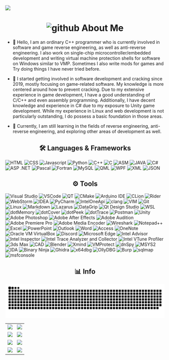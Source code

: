 <img align="center" src="https://github.com/issuimo/issuimo/assets/102911714/2304d23e-6600-42f2-b202-eec67e2af043" />
<h1 align="center"> <img height="40" width="40" alt="github" src="https://cdn.jsdelivr.net/npm/simple-icons@v3/icons/github.svg" /> About Me </h1>

- 📢 Hello, I am an ordinary C++ programmer who is currently involved in software and game reverse engineering, as well as anti-reverse engineering. I also work on single-chip microcontroller/embedded development and writing virtual machine protection shells for software on Windows similar to VMP. Sometimes I also write mods for games and Try doing things I have never tried before.

- 📢 I started getting involved in software development and cracking since 2019, mostly focusing on game-related software. My knowledge is more centered around how to prevent cracking. Due to my extensive experience in game development, I have a good understanding of C/C++ and even assembly programming. Additionally, I have decent knowledge and experience in C# due to my exposure to Unity game development. While my experience in Linux and web development is not particularly outstanding, I do possess a basic foundation in those areas.

- 📢 Currently, I am still learning in the fields of reverse engineering, anti-reverse engineering, and exploring other areas of development as well.

<h2 align="center">🛠️ Languages & Frameworks</h2>

![HTML](https://img.shields.io/badge/html%20-%23E34F26.svg?&style=for-the-badge&logo=html5&logoColor=white)
![CSS](https://img.shields.io/badge/css%20-%231572B6.svg?&style=for-the-badge&logo=css3&logoColor=white)
![Javascript](https://img.shields.io/badge/-Javascript-ffb400?style=for-the-badge&logo=javascript&logoColor=ffff3f)
![Python](https://img.shields.io/badge/python%20-%231572B6.svg?&style=for-the-badge&logo=python&logoColor=white)
![C++](https://img.shields.io/badge/c++%20-%2300599C.svg?&style=for-the-badge&logo=c%2B%2B&ogoColor=white)
![C](https://img.shields.io/badge/C-%2300599C.svg?style=for-the-badge&logo=c&logoColor=white)
![ASM](https://img.shields.io/badge/ASM-%234F4F4F.svg?style=for-the-badge&logo=assemblyscript&logoColor=white)
![JAVA](https://img.shields.io/badge/java-%23FF5722.svg?style=for-the-badge&logo=java&logoColor=white)
![C#](https://img.shields.io/badge/C%23-%23239120.svg?style=for-the-badge&logo=c-sharp&logoColor=white)
![ASP .NET](https://img.shields.io/badge/ASP.NET-%234D8BBA.svg?style=for-the-badge&logo=.net&logoColor=white)
![Pascal](https://img.shields.io/badge/Pascal-%23005FBB.svg?style=for-the-badge&logo=pascal&logoColor=white)
![Fortran](https://img.shields.io/badge/Fortran-%234D8BBA.svg?style=for-the-badge&logo=fortran&logoColor=white)
![MySQL](https://img.shields.io/badge/MySQL-%234479A1.svg?style=for-the-badge&logo=mysql&logoColor=white)
![QML](https://img.shields.io/badge/QML-%23F7DF1E.svg?style=for-the-badge&logo=qml&logoColor=black)
![WPF](https://img.shields.io/badge/WPF-%23000000.svg?style=for-the-badge&logo=.net&logoColor=white)
![XML](https://img.shields.io/badge/XML-%231572B6.svg?style=for-the-badge&logo=xml&logoColor=white)
![JSON](https://img.shields.io/badge/JSON-%23000000.svg?style=for-the-badge&logo=json&logoColor=white)

<h2 align="center">⚙️ Tools</h2>

![Visual Studio](https://img.shields.io/badge/Visual%20Studio-%235C2D91.svg?style=for-the-badge&logo=visual-studio&logoColor=white)
![VSCode](https://img.shields.io/badge/-vs-00a8e8?style=for-the-badge&logo=visual-studio)
![QT](https://img.shields.io/badge/Qt-%2341CD52.svg?style=for-the-badge&logo=qt&logoColor=white)
![CMake](https://img.shields.io/badge/CMake-%2317BEBB.svg?style=for-the-badge&logo=cmake&logoColor=white)
![Arduino IDE](https://img.shields.io/badge/Arduino%20IDE-%2300979D.svg?style=for-the-badge&logo=arduino&logoColor=white)
![CLion](https://img.shields.io/badge/CLion-%230075A8.svg?style=for-the-badge&logo=clion&logoColor=white)
![Rider](https://img.shields.io/badge/Rider-%23000000.svg?style=for-the-badge&logo=rider&logoColor=white)
![WebStorm](https://img.shields.io/badge/WebStorm-%23000000.svg?style=for-the-badge&logo=webstorm&logoColor=white)
![IDEA](https://img.shields.io/badge/IDEA-%23000000.svg?style=for-the-badge&logo=intellij-idea&logoColor=white)
![PyCharm](https://img.shields.io/badge/PyCharm-%23000000.svg?style=for-the-badge&logo=pycharm&logoColor=white)
![IntelOneApi](https://img.shields.io/badge/IntelOneApi-%23005CDB.svg?style=for-the-badge&logo=intel&logoColor=white)
![clang](https://img.shields.io/badge/clang-%23FF6700.svg?style=for-the-badge&logo=llvm&logoColor=white)
![VIM](https://img.shields.io/badge/VIM-%2311AB00.svg?style=for-the-badge&logo=vim&logoColor=white)
![Git](https://img.shields.io/badge/git%20-%23F05033.svg?&style=for-the-badge&logo=git&logoColor=white)
![Linux](https://img.shields.io/badge/-linux-772953?style=for-the-badge&logo=linux)
![Markdown](https://img.shields.io/badge/markdown-%23000000.svg?&style=for-the-badge&logo=markdown&logoColor=white)
![Lazarus](https://img.shields.io/badge/Lazarus-%234D8BBA.svg?style=for-the-badge&logo=lazarus&logoColor=white)
![DataGrip](https://img.shields.io/badge/DataGrip-%23000000.svg?style=for-the-badge&logo=datagrip&logoColor=white)
![Qt Design Studio](https://img.shields.io/badge/Qt%20Design%20Studio-%23000000.svg?style=for-the-badge&logo=qt&logoColor=white)
![WSL](https://img.shields.io/badge/WSL-%231572B6.svg?style=for-the-badge&logo=windows&logoColor=white)
![dotMemory](https://img.shields.io/badge/dotMemory-%23323330.svg?style=for-the-badge&logo=jetbrains&logoColor=%23F7DF1E)
![dotCover](https://img.shields.io/badge/dotCover-%23000000.svg?style=for-the-badge&logo=jetbrains&logoColor=white)
![dotPeek](https://img.shields.io/badge/dotPeek-%23FF6600.svg?style=for-the-badge&logo=jetbrains&logoColor=white)
![dotTrace](https://img.shields.io/badge/dotTrace-%23805CFC.svg?style=for-the-badge&logo=jetbrains&logoColor=white)
![Postman](https://img.shields.io/badge/Postman-%23FF6C37.svg?style=for-the-badge&logo=postman&logoColor=white)
![Unity](https://img.shields.io/badge/Unity-%23000000.svg?style=for-the-badge&logo=unity&logoColor=white)
![Adobe Photoshop](https://img.shields.io/badge/Adobe%20Photoshop-%230067A6.svg?style=for-the-badge&logo=adobe%20photoshop&logoColor=white)
![Adobe After Effects](https://img.shields.io/badge/Adobe%20After%20Effects-%23FFAE1A.svg?style=for-the-badge&logo=adobe%20after%20effects&logoColor=white)
![Adobe Audition](https://img.shields.io/badge/Adobe%20Audition-%23000000.svg?style=for-the-badge&logo=adobe%20audition&logoColor=white)
![Adobe Premiere Pro](https://img.shields.io/badge/Adobe%20Premiere%20Pro-%23EA77FF.svg?style=for-the-badge&logo=adobe%20premiere%20pro&logoColor=white)
![Adobe Media Encoder](https://img.shields.io/badge/Adobe%20Media%20Encoder-%23323330.svg?style=for-the-badge&logo=adobe%20media%20encoder&logoColor=%23F7DF1E)
![Wireshark](https://img.shields.io/badge/Wireshark-%236DB33F.svg?style=for-the-badge&logo=wireshark&logoColor=white)
![Notepad++](https://img.shields.io/badge/Notepad%2B%2B-%23000000.svg?style=for-the-badge&logo=notepad%2B%2B&logoColor=white)
![Excel](https://img.shields.io/badge/Excel-%23217346.svg?style=for-the-badge&logo=microsoft%20excel&logoColor=white)
![PowerPoint](https://img.shields.io/badge/PowerPoint-%23B7472A.svg?style=for-the-badge&logo=microsoft%20powerpoint&logoColor=white)
![Outlook](https://img.shields.io/badge/Outlook-%230078D7.svg?style=for-the-badge&logo=microsoft%20outlook&logoColor=white)
![Word](https://img.shields.io/badge/Word-%232B579A.svg?style=for-the-badge&logo=microsoft%20word&logoColor=white)
![Access](https://img.shields.io/badge/Access-%23693396.svg?style=for-the-badge&logo=microsoft%20access&logoColor=white)
![OneNote](https://img.shields.io/badge/OneNote-%23FFFFFF.svg?style=for-the-badge&logo=microsoft%20onenote&logoColor=black)
![Oracle VM VirtualBox](https://img.shields.io/badge/VirtualBox-%23ED880D.svg?style=for-the-badge&logo=oracle&logoColor=white)
![Discord](https://img.shields.io/badge/Discord-%237289DA.svg?style=for-the-badge&logo=discord&logoColor=white)
![Microsoft Edge](https://img.shields.io/badge/Microsoft%20Edge-%230078D7.svg?style=for-the-badge&logo=microsoft%20edge&logoColor=white)
![Intel Advisor](https://img.shields.io/badge/Intel%20Advisor-%230071C5.svg?style=for-the-badge&logo=intel&logoColor=white)
![Intel Inspector](https://img.shields.io/badge/Intel%20Inspector-%230071C5.svg?style=for-the-badge&logo=intel&logoColor=white)
![Intel Trace Analyzer and Collector](https://img.shields.io/badge/Intel%20Trace%20Analyzer%20and%20Collector-%230071C5.svg?style=for-the-badge&logo=intel&logoColor=white)
![Intel VTune Profiler](https://img.shields.io/badge/Intel%20VTune%20Profiler-%230071C5.svg?style=for-the-badge&logo=intel&logoColor=white)
![3ds Max](https://img.shields.io/badge/3ds%20Max-%23FB8C00.svg?style=for-the-badge&logo=autodesk&logoColor=white)
![CAD](https://img.shields.io/badge/CAD-%23007396.svg?style=for-the-badge&logo=autodesk&logoColor=white)
![Blender](https://img.shields.io/badge/Blender-%23F5792A.svg?style=for-the-badge&logo=blender&logoColor=white)
![Xmind](https://img.shields.io/badge/Xmind-%23F16B4C.svg?style=for-the-badge&logo=xmind&logoColor=white)
![VMProtect](https://img.shields.io/badge/VMProtect-%23000000.svg?style=for-the-badge&logo=vmware&logoColor=white)
![dnSpy](https://img.shields.io/badge/dnSpy-%23000000.svg?style=for-the-badge&logo=.net&logoColor=white)
![MSYS2](https://img.shields.io/badge/MSYS2-%23000000.svg?style=for-the-badge&logo=gnu-bash&logoColor=white)
![IDA](https://img.shields.io/badge/IDA-%23000000.svg?style=for-the-badge&logo=ida-pro&logoColor=white)
![Binary Ninja](https://img.shields.io/badge/Binary%20Ninja-%23000000.svg?style=for-the-badge&logo=binary-ninja&logoColor=white)
![Ghidra](https://img.shields.io/badge/Ghidra-%23000000.svg?style=for-the-badge&logo=ghidra&logoColor=white)
![x64dbg](https://img.shields.io/badge/x64dbg-%23000000.svg?style=for-the-badge&logo=x64dbg&logoColor=white)
![OllyDBG](https://img.shields.io/badge/OllyDBG-%23000000.svg?style=for-the-badge&logo=ollydbg&logoColor=white)
![Burp](https://img.shields.io/badge/Burp-%23000000.svg?style=for-the-badge&logo=burp-suite&logoColor=white)
![sqlmap](https://img.shields.io/badge/sqlmap-%23000000.svg?style=for-the-badge&logo=python&logoColor=white)
![msfconsole](https://img.shields.io/badge/msfconsole-%23000000.svg?style=for-the-badge&logo=metasploit&logoColor=white)


<h2 align="center">📊 Info</h2>

<div align="center">
 <img src="https://github.com/issuimo/issuimo/blob/output/github-contribution-grid-snake.svg" />
 <table>
   <tr>
     <td> <img src="https://github.com/issuimo/issuimo/blob/main/github-metrics.svg" /> </td>
     <td> <img src="https://github.com/issuimo/issuimo/blob/main/metrics.plugin.isocalendar.fullyear.svg" /> </td>
   </tr>
  <tr>
     <td> <img src="https://github.com/issuimo/issuimo/blob/main/metrics.plugin.languages.svg" /> </td>
     <td> <img src="https://github.com/issuimo/issuimo/blob/main/metrics.plugin.calendar.full.svg" /> </td>
   </tr>
  <tr>
     <td> <img src="https://github.com/issuimo/issuimo/blob/main/metrics.plugin.code.svg" /> </td>
     <td> <img src="https://github.com/issuimo/issuimo/blob/main/metrics.plugin.activity.svg" /> </td>
   </tr>
  <tr>
     <td> <img src="https://github.com/issuimo/issuimo/blob/main/metrics.plugin.stars.svg" /> </td>
     <td> <img src="https://github.com/issuimo/issuimo/blob/main/metrics.plugin.followup.svg" /> </td>
   </tr>
 </table>
</div>

